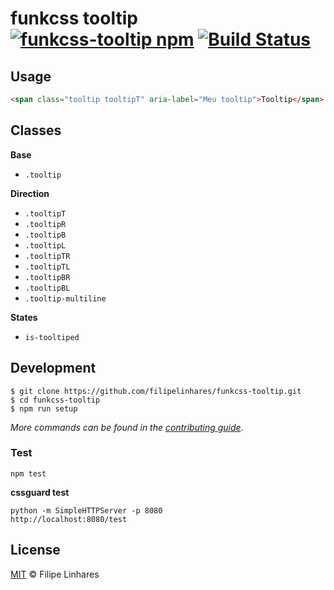 # funkcss tooltip [![funkcss-tooltip npm](https://img.shields.io/npm/v/funkcss-tooltip.svg)](https://www.npmjs.com/package/funkcss-tooltip) [![Build Status](https://travis-ci.org/filipelinhares/funkcss-tooltip.svg?branch=master)](https://travis-ci.org/filipelinhares/funkcss-tooltip)

## Usage
```html
<span class="tooltip tooltipT" aria-label="Meu tooltip">Tooltip</span>
```

## Classes
**Base**
- `.tooltip`

**Direction**
- `.tooltipT`
- `.tooltipR`
- `.tooltipB`
- `.tooltipL`
- `.tooltipTR`
- `.tooltipTL`
- `.tooltipBR`
- `.tooltipBL`
- `.tooltip-multiline`

**States**
- `is-tooltiped`


## Development
```
$ git clone https://github.com/filipelinhares/funkcss-tooltip.git
$ cd funkcss-tooltip
$ npm run setup
```

_More commands can be found in the [contributing guide](https://github.com/filipelinhares/funkcss/blob/master/CONTRIBUTING.md)_.


### Test
```
npm test
```

**cssguard test**
```
python -m SimpleHTTPServer -p 8080
http://localhost:8080/test
```

## License
[MIT](LICENSE.md) © Filipe Linhares
